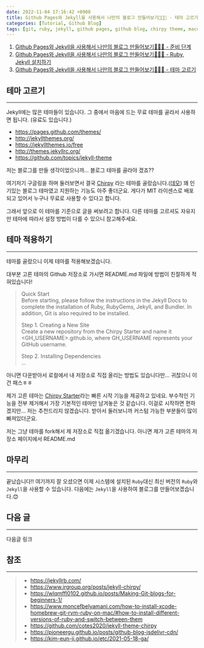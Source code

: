 ```yaml
---
date: 2022-11-04 17:16:42 +0900
title: Github Pages와 Jekyll을 사용해서 나만의 블로그 만들어보기🚀🚀🚀 - 테마 고르기
categories: [Tutorial, Github Blog]
tags: [git, ruby, jekyll, github pages, github blog, chirpy theme, macos] ## Only lowercase
---
```


1. [Github Pages와 Jekyll을 사용해서 나만의 블로그 만들어보기🚀🚀🚀 - 준비 단계](https://leejh95.github.io/posts/github-blog-prepare-to/)
2. [Github Pages와 Jekyll을 사용해서 나만의 블로그 만들어보기🚀🚀🚀 - Ruby, Jekyll 설치하기](https://leejh95.github.io/posts/github-blog-install-ruby-jekyll/)
3. [Github Pages와 Jekyll을 사용해서 나만의 블로그 만들어보기🚀🚀🚀 - 테마 고르기](https://leejh95.github.io/posts/github-blog-theme/)

## 테마 고르기
---
Jekyll에는 많은 테마들이 있습니다. 그 중에서 마음에 드는 무료 테마를 골라서 사용하면 됩니다. (유료도 있습니다.)

- <https://pages.github.com/themes/>
- <http://jekyllthemes.org/>
- <https://jekyllthemes.io/free>
- <http://themes.jekyllrc.org/>
- <https://github.com/topics/jekyll-theme>

저는 블로그를 만들 생각이었으니까... 블로그 테마를 골라야 겠죠??

여기저기 구글링을 하며 둘러보면서 결국 [Chirpy](https://github.com/cotes2020/jekyll-theme-chirpy) 라는 테마를 골랐습니다.([데모](https://chirpy.cotes.page/)) 꽤 인기있는 블로그 테마였고 지원하는 기능도 아주 좋더군요. 게다가 MIT 라이센스로 배포되고 있어서 누구나 무료로 사용할 수 있다고 합니다.

그래서 앞으로 이 테마를 기준으로 글을 써보려고 합니다. 다른 테마를 고르셔도 자유지만 테마에 따라서 설정 방법이 다를 수 있으니 참고해주세요.

## 테마 적용하기
---
테마를 골랐으니 이제 테마를 적용해보겠습니다.

대부분 고른 테마의 Github 저장소로 가시면 README.md 파일에 방법이 친절하게 적혀있습니다!

> Quick Start  
> Before starting, please follow the instructions in the Jekyll Docs to complete the installation of Ruby, RubyGems, Jekyll, and Bundler. In addition, Git is also required to be installed.
>
> Step 1. Creating a New Site  
> Create a new repository from the Chirpy Starter and name it <GH_USERNAME>.github.io, where GH_USERNAME represents your GitHub username.
>
> Step 2. Installing Dependencies  
> ...

아니면 다운받아서 로컬에서 내 저장소로 직접 올리는 방법도 있습니다만... 귀찮으니 이건 패스ㅎㅎ

제가 고른 테마는 [Chirpy Starter](https://github.com/cotes2020/chirpy-starter/generate)라는 빠른 시작 기능을 제공하고 있네요. 부수적인 기능을 전부 제거해서 가장 기본적인 테마만 남겨놓은 것 같습니다. 이걸로 시작하면 편하겠지만... 저는 추천드리지 않겠습니다. 받아서 둘러보니까 커스텀 가능한 부분들이 많이 빠져있더군요.

저는 그냥 테마를 fork해서 제 저장소로 직접 옮기겠습니다. 아니면 제가 고른 테마의 저장소 페이지에서 README.md




## 마무리
---
끝났습니다!! 여기까지 잘 오셨으면 이제 시스템에 설치된 `Ruby`대신 최신 버전의 `Ruby`와 `Jekyll`을 사용할 수 있습니다. 다음에는 `Jekyll`을 사용하여 블로그를 만들어보겠습니다.😊

## 다음 글
---
다음글 링크  

## 참조
---
> - <https://jekyllrb.com/>
> - <https://www.irgroup.org/posts/jekyll-chirpy/>
> - <https://wlqmffl0102.github.io/posts/Making-Git-blogs-for-beginners-1/>
> - <https://www.moncefbelyamani.com/how-to-install-xcode-homebrew-git-rvm-ruby-on-mac/#how-to-install-different-versions-of-ruby-and-switch-between-them>
> - <https://github.com/cotes2020/jekyll-theme-chirpy>
> - <https://pioneergu.github.io/posts/github-blog-jsdelivr-cdn/>
> - <https://kim-eun-ji.github.io/etc/2021-05-18-ga/>